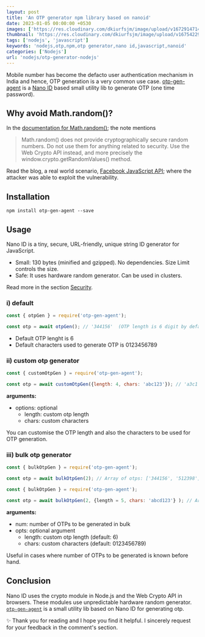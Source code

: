 ```yaml
---
layout: post
title: 'An OTP generator npm library based on nanoid'
date: 2023-01-05 00:00:00 +0530
images: ['https://res.cloudinary.com/dkiurfsjm/image/upload/v1672914714/otp_tqczzd.png']
thumbnail: 'https://res.cloudinary.com/dkiurfsjm/image/upload/v1675422979/nodejs_mdyatf.png'
tags: ['nodejs', 'javascript']
keywords: 'nodejs,otp,npm,otp generator,nano id,javascript,nanoid'
categories: ['Nodejs']
url: 'nodejs/otp-generator-nodejs'
---
```


Mobile number has become the defacto user authentication mechanism in India and hence, OTP generation is a very common use case. [otp-gen-agent](https://github.com/manisuec/otp-gen-agent#readme) is a [Nano ID](https://github.com/ai/nanoid#readme) based small utility lib to generate OTP (one time password).

## Why avoid Math.random()?

In the [documentation for Math.random()](https://developer.mozilla.org/en-US/docs/Web/JavaScript/Reference/Global_Objects/Math/random); the note mentions

> Math.random() does not provide cryptographically secure random numbers. Do not use them for anything related to security. Use the Web Crypto API instead, and more precisely the window.crypto.getRandomValues() method.

Read the blog, a real world scenario, [Facebook JavaScript API](http://ifsec.blogspot.com/2012/09/of-html5-security-cross-domain.html); where the attacker was able to exploit the vulnerability.

## Installation

```npm install otp-gen-agent --save```

## Usage

Nano ID is a tiny, secure, URL-friendly, unique string ID generator for JavaScript.

- Small: 130 bytes (minified and gzipped). No dependencies. Size Limit controls the size.
- Safe: It uses hardware random generator. Can be used in clusters.

Read more in the section [Security](https://github.com/ai/nanoid#security).

### i) default
```js
const { otpGen } = require('otp-gen-agent');

const otp = await otpGen(); // '344156'  (OTP length is 6 digit by default)

```
  - Default OTP lenght is 6
  - Default characters used to generate OTP is 0123456789

### ii) custom otp generator

```js
const { customOtpGen } = require('otp-gen-agent');

const otp = await customOtpGen({length: 4, chars: 'abc123'}); // 'a3c1'

```

**arguments:** 

- options: optional
    - length: custom otp length
    - chars: custom characters

You can customise the OTP length and also the characters to be used for OTP generation.
  
### iii) bulk otp generator

```js
const { bulkOtpGen } = require('otp-gen-agent');

const otp = await bulkOtpGen(2); // Array of otps: ['344156', '512398']

```

```js
const { bulkOtpGen } = require('otp-gen-agent');

const otp = await bulkOtpGen(2, {length = 5, chars: 'abcd123'} ); // Array of otps: ['312b3', 'bcddd']

```

**arguments:** 
	
- num: number of OTPs to be generated in bulk
- opts: optional argument
	- length: custom otp length (default: 6)
	- chars: custom characters (default: 0123456789)

Useful in cases where number of OTPs to be generated is known before hand.

## Conclusion

Nano ID uses the crypto module in Node.js and the Web Crypto API in browsers. These modules use unpredictable hardware random generator. [`otp-gen-agent`](https://www.npmjs.com/package/otp-gen-agent?activeTab=readme) is a small utility lib based on Nano ID for generating otp.

✨ Thank you for reading and I hope you find it helpful. I sincerely request for your feedback in the comment's section.